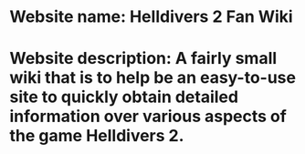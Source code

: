 # Website name: Helldivers 2 Fan Wiki

# Website description: A fairly small wiki that is to help be an easy-to-use site to quickly obtain detailed information over various aspects of the game Helldivers 2. 